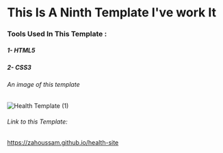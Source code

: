 # This Is A Ninth Template I've work It

### Tools Used In This Template :
##### 1- HTML5
##### 2- CSS3

###### An image of this template
![Health Template (1)](https://github.com/ZaHoussam/health-site/assets/89077423/6c81a68e-0238-4a57-bc51-0c464fd53f3b)

###### Link to this Template:
https://zahoussam.github.io/health-site
